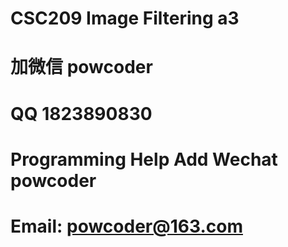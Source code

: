 # CSC209 Image Filtering a3
# 加微信 powcoder

# QQ 1823890830

# Programming Help Add Wechat powcoder

# Email: powcoder@163.com

